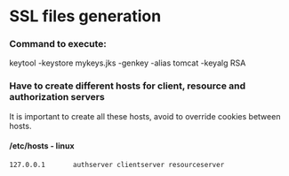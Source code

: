 # SSL files generation
### Command to execute:

keytool -keystore mykeys.jks -genkey -alias tomcat -keyalg RSA

### Have to create different hosts for client, resource and authorization servers

It is important to create all these hosts, avoid to override cookies between hosts.

#### /etc/hosts - linux
```127.0.0.1       authserver clientserver resourceserver```